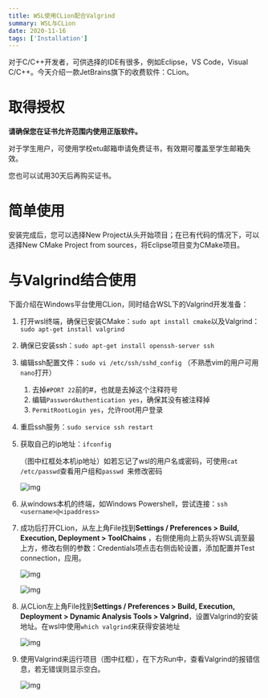 ```yaml
---
title: WSL使用CLion配合Valgrind
summary: WSL与CLion
date: 2020-11-16
tags: ['Installation']
---
```


对于C/C++开发者，可供选择的IDE有很多，例如Eclipse，VS Code，Visual C/C++。今天介绍一款JetBrains旗下的收费软件：CLion。

# 取得授权

**请确保您在证书允许范围内使用正版软件。**

对于学生用户，可使用学校etu邮箱申请免费证书，有效期可覆盖至学生邮箱失效。

您也可以试用30天后再购买证书。

# 简单使用

安装完成后，您可以选择New Project从头开始项目；在已有代码的情况下，可以选择New CMake Project from sources，将Eclipse项目变为CMake项目。

# 与Valgrind结合使用

下面介绍在Windows平台使用CLion，同时结合WSL下的Valgrind开发准备：

1. 打开wsl终端，确保已安装CMake：`sudo apt install cmake`以及Valgrind：`sudo apt-get install valgrind`

2. 确保已安装ssh：`sudo apt-get install openssh-server ssh`

3. 编辑ssh配置文件：`sudo vi /etc/ssh/sshd_config` （不熟悉vim的用户可用`nano`打开）

   1. 去掉`#PORT 22`前的#，也就是去掉这个注释符号
   2. 编辑`PasswordAuthentication yes`，确保其没有被注释掉
   3. `PermitRootLogin yes`，允许root用户登录

4. 重启ssh服务：`sudo service ssh restart`

5. 获取自己的ip地址：`ifconfig`

   （图中红框处本机ip地址）如若忘记了wsl的用户名或密码，可使用`cat /etc/passwd`查看用户组和`passwd `来修改密码

   ![img](https://dev.azure.com/zslyvain/9285f0e6-8055-4a5c-aec3-50d9555ac078/_apis/git/repositories/4eb461c6-bb1f-489f-978b-686e8c32decf/items?path=%2F1625856603352_1255.png&versionDescriptor%5BversionOptions%5D=0&versionDescriptor%5BversionType%5D=0&versionDescriptor%5Bversion%5D=master&resolveLfs=true&%24format=octetStream&api-version=5.0)

6. 从windows本机的终端，如Windows Powershell，尝试连接：`ssh <username>@<ipaddress>`

7. 成功后打开CLion，从左上角File找到**Settings / Preferences > Build, Execution, Deployment > ToolChains** ，右侧使用向上箭头将WSL调至最上方，修改右侧的参数：Credentials项点击右侧齿轮设置，添加配置并Test connection，应用。

   ![img](https://dev.azure.com/zslyvain/9285f0e6-8055-4a5c-aec3-50d9555ac078/_apis/git/repositories/4eb461c6-bb1f-489f-978b-686e8c32decf/items?path=%2F1625856604074_4152.png&versionDescriptor%5BversionOptions%5D=0&versionDescriptor%5BversionType%5D=0&versionDescriptor%5Bversion%5D=master&resolveLfs=true&%24format=octetStream&api-version=5.0)

   ![img](https://dev.azure.com/zslyvain/9285f0e6-8055-4a5c-aec3-50d9555ac078/_apis/git/repositories/4eb461c6-bb1f-489f-978b-686e8c32decf/items?path=%2F1625856604965_822.png&versionDescriptor%5BversionOptions%5D=0&versionDescriptor%5BversionType%5D=0&versionDescriptor%5Bversion%5D=master&resolveLfs=true&%24format=octetStream&api-version=5.0)

8. 从CLion左上角File找到**Settings / Preferences > Build, Execution, Deployment > Dynamic Analysis Tools > Valgrind**，设置Valgrind的安装地址。在wsl中使用`which valgrind`来获得安装地址

   ![img](https://dev.azure.com/zslyvain/9285f0e6-8055-4a5c-aec3-50d9555ac078/_apis/git/repositories/4eb461c6-bb1f-489f-978b-686e8c32decf/items?path=%2F1625856605791_560.png&versionDescriptor%5BversionOptions%5D=0&versionDescriptor%5BversionType%5D=0&versionDescriptor%5Bversion%5D=master&resolveLfs=true&%24format=octetStream&api-version=5.0)

9. 使用Valgrind来运行项目（图中红框），在下方Run中，查看Valgrind的报错信息，若无错误则显示空白。

    ![img](https://dev.azure.com/zslyvain/9285f0e6-8055-4a5c-aec3-50d9555ac078/_apis/git/repositories/4eb461c6-bb1f-489f-978b-686e8c32decf/items?path=%2F1625856606534_2272.png&versionDescriptor%5BversionOptions%5D=0&versionDescriptor%5BversionType%5D=0&versionDescriptor%5Bversion%5D=master&resolveLfs=true&%24format=octetStream&api-version=5.0)